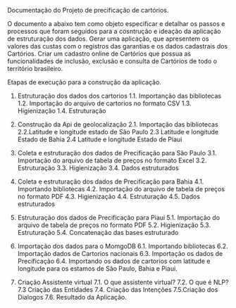 Documentação do Projeto de precificação de cartórios.

O documento a abaixo tem como objeto especificar e detalhar os passos e processos que foram seguidos para a cosntrução e ideação da aplicação de estruturação dos dados. Gerar uma aplicação, que apresentem os valores das custas com o registros das garantias e os dados cadastrais dos Cartórios. Criar um cadastro online de Cartórios que possua as funcionalidades de inclusão, exclusão e consulta de Cartórios de todo o território brasileiro.

Etapas de execução para a construção da aplicação.

1. Estruturação dos dados dos cartorios
1.1. Importanção das bibliotecas
1.2. Importação do arquivo de cartorios no formato CSV
1.3. Higienização
1.4. Estruturação

2. Construção da Api de geolocalização
2.1. Importação das bibliotecas
2.2.Latitude e longitude estado de São Paulo
2.3 Latitude e longitude Estado de Bahia
2.4 Latitude e longitude Estado de Piaui

3. Coleta e estruturação dos dados de Precificação para São Paulo
3.1. Importação do arquivo de tabela de preços no formato Excel
3.2. Estruturação
3.3. Higienização
3.4. Dados estruturados

4. Coleta e estruturação dos dados de Precificação para Bahia
4.1. Importando bibliotecas
4.2. Importação do arquivo de tabela de preços no formato PDF
4.3. Higienização
4.4. Estruturação
4.5. Dados estruturados

5. Estruturação dos dados de Precificação para Piaui
5.1. Importação do arquivo de tabela de preços no formato PDF
5.2. Higienização
5.3. Estruturação
5.4. Concatenação das bases estruturado

6. Importação dos dados para o MomgoDB
6.1. Importando bibliotecas
6.2. Importação dados de Cartorios nacionais
6.3. Importação os dados de Precificação
6.4. Importando os dados de cartorios com latitude e longitude para os estamos de São Paulo, Bahia e Piaui.

7. Criação Assistente virtual
7.1. O que assistente virtual?
7.2. O que é NLP?
7.3 Criação das Entidades
7.4. Criação das Intenções
7.5.Criação dos Dialogos
7.6. Resultado da Aplicação.
